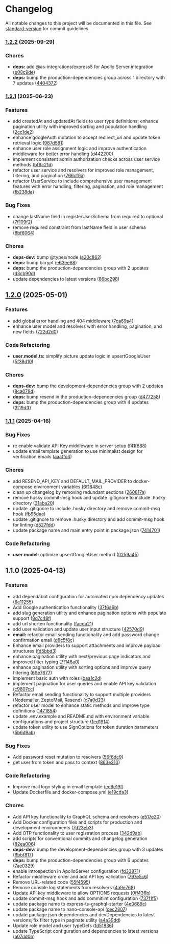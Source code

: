 # Changelog

All notable changes to this project will be documented in this file. See [standard-version](https://github.com/conventional-changelog/standard-version) for commit guidelines.

### [1.2.2](https://github.com/miracleonyenma/express-ts-graphql-starter/compare/v1.2.1...v1.2.2) (2025-09-29)


### Chores

* **deps:** add @as-integrations/express5 for Apollo Server integration ([b08c9de](https://github.com/miracleonyenma/express-ts-graphql-starter/commit/b08c9de9c2622009451b279335c0733f0856f2b8))
* **deps:** bump the production-dependencies group across 1 directory with 7 updates ([4404372](https://github.com/miracleonyenma/express-ts-graphql-starter/commit/4404372a3cf682bd2f075de4d14ab076a38cb96b))

### [1.2.1](https://github.com/miracleonyenma/express-ts-graphql-starter/compare/v1.2.0...v1.2.1) (2025-06-23)


### Features

* add createdAt and updatedAt fields to user type definitions; enhance pagination utility with improved sorting and population handling ([2cc1de2](https://github.com/miracleonyenma/express-ts-graphql-starter/commit/2cc1de22015d8cf4a272a71c9823345edf9866e3))
* enhance googleAuth mutation to accept redirect_uri and update token retrieval logic ([987d581](https://github.com/miracleonyenma/express-ts-graphql-starter/commit/987d581309d0cef45964e32f975b60747ce700d8))
* enhance user role assignment logic and improve authentication middleware for better error handling ([d442200](https://github.com/miracleonyenma/express-ts-graphql-starter/commit/d4422004dd8d140fa9f29c344b2c75e14d7d1030))
* implement consistent admin authorization checks across user service methods ([bf8c21d](https://github.com/miracleonyenma/express-ts-graphql-starter/commit/bf8c21d7fcb9cbc943abba2d01a4a17665b72721))
* refactor user service and resolvers for improved role management, filtering, and pagination ([766cf9a](https://github.com/miracleonyenma/express-ts-graphql-starter/commit/766cf9aae375ac51cf8e5e92902a5152bad1d80f))
* refactor UserService to include comprehensive user management features with error handling, filtering, pagination, and role management ([fb238da](https://github.com/miracleonyenma/express-ts-graphql-starter/commit/fb238da618020070b15de7834ae2d82232267fd6))


### Bug Fixes

* change lastName field in registerUserSchema from required to optional ([7f109f2](https://github.com/miracleonyenma/express-ts-graphql-starter/commit/7f109f2a6291a4c40c31ba0d7c09536f3a8dec5e))
* remove required constraint from lastName field in user schema ([8bf6064](https://github.com/miracleonyenma/express-ts-graphql-starter/commit/8bf6064ec5f6c385265eced2e5004cacf40621e7))


### Chores

* **deps-dev:** bump @types/node ([a20c862](https://github.com/miracleonyenma/express-ts-graphql-starter/commit/a20c862a309bd8f64f301e947bbf35c58570a77a))
* **deps:** bump bcrypt ([e63ee68](https://github.com/miracleonyenma/express-ts-graphql-starter/commit/e63ee68c1ee5392579602115126cbe67471fed62))
* **deps:** bump the production-dependencies group with 2 updates ([d3cb90d](https://github.com/miracleonyenma/express-ts-graphql-starter/commit/d3cb90d959907dbdd8c23ff31317ccb1d61e681f))
* update dependencies to latest versions ([86bc298](https://github.com/miracleonyenma/express-ts-graphql-starter/commit/86bc2987ebd4a9c1c91967929cefc06315809e7c))

## [1.2.0](https://github.com/miracleonyenma/express-ts-graphql-starter/compare/v1.1.1...v1.2.0) (2025-05-01)


### Features

* add global error handling and 404 middleware ([7ca69a4](https://github.com/miracleonyenma/express-ts-graphql-starter/commit/7ca69a4e390c10facdf389c0728c31eea6dab83b))
* enhance user model and resolvers with error handling, pagination, and new fields ([722d2d0](https://github.com/miracleonyenma/express-ts-graphql-starter/commit/722d2d0dae35204c56133fa7a7260974e14b8d2f))


### Code Refactoring

* **user.model.ts:** simplify picture update logic in upsertGoogleUser ([5f38d10](https://github.com/miracleonyenma/express-ts-graphql-starter/commit/5f38d1045dda69999dadac05c72644dc64403512))


### Chores

* **deps-dev:** bump the development-dependencies group with 2 updates ([8ca079d](https://github.com/miracleonyenma/express-ts-graphql-starter/commit/8ca079db8301fabfc2ffea2ea0df2bdaf316fe4a))
* **deps:** bump resend in the production-dependencies group ([d477258](https://github.com/miracleonyenma/express-ts-graphql-starter/commit/d477258dec85b66f215ed4d8b5d809f29105b43b))
* **deps:** bump the production-dependencies group with 4 updates ([3f19dff](https://github.com/miracleonyenma/express-ts-graphql-starter/commit/3f19dff846bb9874fef1267546d2ed6f788a470e))

### [1.1.1](https://github.com/miracleonyenma/express-ts-graphql-starter/compare/v1.1.0...v1.1.1) (2025-04-16)


### Bug Fixes

* re enable validate API Key middleware in server setup ([f41f688](https://github.com/miracleonyenma/express-ts-graphql-starter/commit/f41f688a9370a099e2dbd2606a5b93e001ce2a4d))
* update email template generation to use minimalist design for verification emails ([aaa1fc6](https://github.com/miracleonyenma/express-ts-graphql-starter/commit/aaa1fc65ee6f7a708809d13fbeb21358a6debd81))


### Chores

* add RESEND_API_KEY and DEFAULT_MAIL_PROVIDER to docker-compose environment variables ([6f1648c](https://github.com/miracleonyenma/express-ts-graphql-starter/commit/6f1648cf8639d1d567f09288340b08454593da80))
* clean up changelog by removing redundant sections ([260817a](https://github.com/miracleonyenma/express-ts-graphql-starter/commit/260817a8b09b10e8f09813ff6d748985b90b591e))
* remove husky commit-msg hook and update .gitignore to include .husky directory ([31aba20](https://github.com/miracleonyenma/express-ts-graphql-starter/commit/31aba200f345c7c2d3beb45e15d6d9ef8ff71b42))
* update .gitignore to include .husky directory and remove commit-msg hook ([fb95dae](https://github.com/miracleonyenma/express-ts-graphql-starter/commit/fb95dae41f7d3b0ad7a9cda5706b87a5581d83d5))
* update .gitignore to remove .husky directory and add commit-msg hook for linting ([d527fdd](https://github.com/miracleonyenma/express-ts-graphql-starter/commit/d527fdde34583c7fe3ae92a49f37c08b7b67ca69))
* update package name and main entry point in package.json ([7414701](https://github.com/miracleonyenma/express-ts-graphql-starter/commit/7414701807e74bc26c98f62a88a232149fad71c7))


### Code Refactoring

* **user.model:** optimize upsertGoogleUser method ([0259a45](https://github.com/miracleonyenma/express-ts-graphql-starter/commit/0259a4517fb3887efedce0edd4f31c4b7c32754f))

## 1.1.0 (2025-04-13)

### Features

* add dependabot configuration for automated npm dependency updates ([6e11255](https://github.com/miracleonyenma/express-ts-graphql-starter/commit/6e112554fe53750919bfa4ec2910d3a9ea4f345a))
* Add Google authentication functionality ([37f6a6b](https://github.com/miracleonyenma/express-ts-graphql-starter/commit/37f6a6b201d2fecc22c58a8a81312aafd9cd985f))
* add slug generation utility and enhance pagination options with populate support ([8d7c48f](https://github.com/miracleonyenma/express-ts-graphql-starter/commit/8d7c48f2f663d041f524892596f06f3e0d48e29f))
* add url shorten functionality ([facda21](https://github.com/miracleonyenma/express-ts-graphql-starter/commit/facda21ebded00c8f59ef00601b3b55932c406c1))
* add user validation and update user input structure ([42570d9](https://github.com/miracleonyenma/express-ts-graphql-starter/commit/42570d91b2d5ca2498b5ade26f1f290bfea2380b))
* **email:** refactor email sending functionality and add password change confirmation email ([d8c5f8c](https://github.com/miracleonyenma/express-ts-graphql-starter/commit/d8c5f8c90dfbbdbe1600a86bd92075d4b153357b))
* Enhance email providers to support attachments and improve payload structures ([fd5bbd3](https://github.com/miracleonyenma/express-ts-graphql-starter/commit/fd5bbd3598730d0567d92ece82ca1f69e089a59f))
* enhance pagination utility with next/previous page indicators and improved filter typing ([7f148a0](https://github.com/miracleonyenma/express-ts-graphql-starter/commit/7f148a064e89b4f335156b03bca91329dcffb5e5))
* enhance pagination utility with sorting options and improve query filtering ([69e7677](https://github.com/miracleonyenma/express-ts-graphql-starter/commit/69e767712574889e47832fa8b075913320a22e9b))
* implement basic auth with roles ([baa1c2d](https://github.com/miracleonyenma/express-ts-graphql-starter/commit/baa1c2dd85f95a66fe7f3594a6adeecaf8f3be16))
* implement pagination for user queries and enable API key validation ([c9807cc](https://github.com/miracleonyenma/express-ts-graphql-starter/commit/c9807cc471f204d0ec3bf98bd21608aa67f71571))
* Refactor email sending functionality to support multiple providers (Nodemailer, ZeptoMail, Resend) ([d7a0d23](https://github.com/miracleonyenma/express-ts-graphql-starter/commit/d7a0d230e035245f98a89981718a16d3ad61c7aa))
* refactor user model to enhance static methods and improve type definitions ([1471854](https://github.com/miracleonyenma/express-ts-graphql-starter/commit/1471854198df607f695e1dee0c0011cafb920675))
* update .env.example and README.md with environment variable configurations and project structure ([1ed1914](https://github.com/miracleonyenma/express-ts-graphql-starter/commit/1ed19140dc8327df3628a7a8259f7d009e59fed2))
* update token utility to use SignOptions for token duration parameters ([5b6d9ab](https://github.com/miracleonyenma/express-ts-graphql-starter/commit/5b6d9ab7a493832f0583e64cc3e7d6eb031bb791))

### Bug Fixes

* Add password reset mutation to resolvers ([56f6dc9](https://github.com/miracleonyenma/express-ts-graphql-starter/commit/56f6dc984d6e09c328e246796642256db0f03b6f))
* get user from token and pass to context ([863e310](https://github.com/miracleonyenma/express-ts-graphql-starter/commit/863e310afe20b227e283827adc49ad107f4db2f4))

### Code Refactoring

* Improve mail logo styling in email template ([ec6e19f](https://github.com/miracleonyenma/express-ts-graphql-starter/commit/ec6e19f331158d5b77325f8ecb0719c6d4d98ee0))
* Update Dockerfile and docker-compose.yml ([e19cda3](https://github.com/miracleonyenma/express-ts-graphql-starter/commit/e19cda3dcd942f666f4952b31d62657f79c270ff))

### Chores

* Add API key functionality to GraphQL schema and resolvers ([e517e20](https://github.com/miracleonyenma/express-ts-graphql-starter/commit/e517e20c77377e002cdfe80a41531c859090df6c))
* Add Docker configuration files and scripts for production and development environments ([7d23eb3](https://github.com/miracleonyenma/express-ts-graphql-starter/commit/7d23eb31bf59dddb783ef7bd25f195c10b19ecc7))
* Add OTP functionality to user registration process ([342d9ab](https://github.com/miracleonyenma/express-ts-graphql-starter/commit/342d9ab6badb04ea043bcf55da977930f0ccd6d9))
* add scripts for conventional commits and changelog generation ([82ea006](https://github.com/miracleonyenma/express-ts-graphql-starter/commit/82ea0064c4826662d37ee61f862b49b379585e0a))
* **deps-dev:** bump the development-dependencies group with 3 updates ([6bbf817](https://github.com/miracleonyenma/express-ts-graphql-starter/commit/6bbf817ca33d028f389d1c6d0bc6242eed0d8070))
* **deps:** bump the production-dependencies group with 6 updates ([7ae0329](https://github.com/miracleonyenma/express-ts-graphql-starter/commit/7ae032931c81e9991c9270ac71b2eb6be277de94))
* enable introspection in ApolloServer configuration ([fd33871](https://github.com/miracleonyenma/express-ts-graphql-starter/commit/fd33871d45f73aa9ee58c45f06f48f8c9f642f63))
* Refactor middleware order and add API key validation ([797e5c6](https://github.com/miracleonyenma/express-ts-graphql-starter/commit/797e5c65b01a1970503dc6450202b9f13caeb20c))
* Remove  URL-related code ([55f4595](https://github.com/miracleonyenma/express-ts-graphql-starter/commit/55f45950923153c31822078ae7f87c0a5744c17e))
* Remove console.log statements from resolvers ([4a9e768](https://github.com/miracleonyenma/express-ts-graphql-starter/commit/4a9e7682bb817e11b7d3f77171d79417f8450604))
* Update API key middleware to allow OPTIONS requests ([0ff436b](https://github.com/miracleonyenma/express-ts-graphql-starter/commit/0ff436b7f6091e67f41dfff69f8fd3e2b8edd3b7))
* update commit-msg hook and add commitlint configuration ([737f1f5](https://github.com/miracleonyenma/express-ts-graphql-starter/commit/737f1f5afc45270dc47f34f1031bddc54da22a32))
* update package name to express-ts-graphql-starter ([4e0689c](https://github.com/miracleonyenma/express-ts-graphql-starter/commit/4e0689c312466398e583bc9b9246d315a5162ab7))
* update package name to nano-console-api ([cec2807](https://github.com/miracleonyenma/express-ts-graphql-starter/commit/cec280787e46d3dde4d97a43fb8e20baf6e3df9b))
* update package.json dependencies and devDependencies to latest versions; fix filter type in paginate utility ([a4a39dd](https://github.com/miracleonyenma/express-ts-graphql-starter/commit/a4a39dd53a85dbb2cbbdbd38bb7a8a4ad4e6e919))
* Update role model and user typeDefs ([fd51836](https://github.com/miracleonyenma/express-ts-graphql-starter/commit/fd51836e48d918dabe8673c920fa90af2a33ce32))
* update TypeScript configuration and dependencies to latest versions ([a07dd0b](https://github.com/miracleonyenma/express-ts-graphql-starter/commit/a07dd0b4fe04d83f4a64e70cbe2f79b7ed148ea1))
